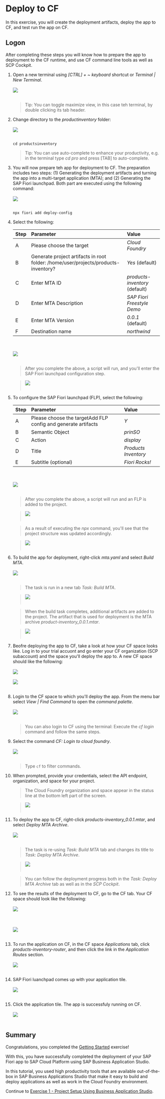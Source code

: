# Deploy to CF

In this exercise, you will create the deployment artifacts, deploy the app to CF, and test run the app on CF.

## Logon

After completing these steps you will know how to prepare the app to deployment to the CF runtime, and use CF command line tools as well as SCP Cockpit.

1. Open a new terminal using *[CTRL] + ~ keyboard* shortcut or *Terminal | New Terminal*.
<br><br>![](images\2020-10_BAS_Open_Terminal_.jpg)<br><br>

    > Tip: You can toggle maximize view, in this case teh terminal, by double clicking its tab header.

2. Change directory to the *productinventory* folder:
<br><br>![](images\2020-10_BAS_Change_Directory_.jpg)<br><br>

    ```Shell/Bash
    cd productsinventory
    ```

    > Tip: You can use auto-complete to enhance your productivity, e.g. in the terminal type *cd pro* and press [TAB] to auto-complete.


 3. You will now prepare teh app for deployment to CF. The preparation includes two steps: (1) Generating the deployment artifacts and turning the app into a multi-target application (MTA); and (2) Generating the SAP Fiori launchpad. Both part are executed using the following command:
<br><br>![](images\2020-10_BAS_NPX-1_.jpg)<br><br>

    ```Shell/Bash
    npx fiori add deploy-config
    ```

4. Select the following:

    | Step | Parameter | Value |
    |:-----|:----------|:------|
    | A | Please choose the target | *Cloud Foundry* |
    | B | Generate project artifacts in root folder: /home/user/projects/products-inventory? | *Yes* (default) |
    | C | Enter MTA ID | *products-inventory* (default) |
    | D | Enter MTA Description | *SAP Fiori Freestyle Demo* |
    | E | Enter MTA Version | *0.0.1* (default) |
    | F | Destination name | *northwind* |

    <br><br>![](images\2020-10_BAS_NPX-2_.jpg)<br><br>

    >After you complete the above, a script will run, and you'll enter the SAP Fiori launchpad configuration step.

    >![](images\2020-10_BAS_NPX-3_.jpg)<br><br>

5. To configure the SAP Fiori launchpad (FLP), select the following:

    | Step | Parameter | Value |
    |:-----|:----------|:------|
    | A | Please choose the targetAdd FLP config and generate artifacts | *Y* |
    | B | Semantic Object | *prinSO* |
    | C | Action | *display* |
    | D | Title | *Products Inventory* |
    | E | Subtitle (optional) | *Fiori Rocks!* |

    <br><br>![](images\2020-10_BAS_NPX-4_.jpg)<br><br>

    >After you complete the above, a script will run and an FLP is added to the project.

    >![](images\2020-10_BAS_NPX-5_.jpg)<br><br>

    >As a result of executing the *npx* command, you'll see that the project structure was updated accordingly.

    >![](images\2020-10_BAS_Project_After_Config_Deploy_.jpg)<br><br>

6. To build the app for deployment, right-click *mta.yaml* and select *Build MTA*.
    <br><br>![](images\2020-10_BAS_Build_MTA_.jpg)<br><br>

    >The task is run in a new tab *Task: Build MTA*.

    >![](images\2020-10_BAS_Build_MTA_Task_.jpg)<br><br>

    >When the build task completes, additional artifacts are added to the project. The artifact that is used for deployment is the MTA archive *product-inventory_0.0.1.mtar*.

    >![](images\2020-10_BAS_Project_After_Build_MTA_.jpg)<br><br>

7. Beofre deploying the app to CF, take a look at how your CF space looks like. Log in to your trial accuont and go enter your CF organization (SCP subaccount) and the space you'll deploy the app to. A new CF space should like the following:
    <br><br>![](images\2020-10_SCP_CF_Space_Applications_Before_Deployment_.jpg)<br><br>
    ![](images\2020-10_SCP_CF_Space_Service_Instances_Before_Deployment_.jpg)<br><br>

8. Login to the CF space to which you'll deploy the app. From the menu bar select *View | Find Command* to open the *command palette*.
<br><br>![](images\2020-10_BAS_Command_Palette_Open_.jpg)<br><br>

    >You can also login to CF using the terminal: Execute the *cf login* command and follow the same steps.

9. Select the command *CF: Login to cloud foundry*.
<br><br>![](images\2020-10_BAS_CF_Login-1_.jpg)<br><br>

    >Type `cf` to filter commands.

10. When prompted, provide your credentials, select the API endpoint, organization, and space for your project.

    >The Cloud Foundry organization and space appear in the status line at the bottom left part of the screen.

    >![](images\2020-10_BAS_CF_Login-2_.jpg)<br><br>

11. To deploy the app to CF, right-click *products-inventory_0.0.1.mtar*, and select *Deploy MTA Archive*.
    <br><br>![](images\2020-10_BAS_Deploy_MTA_Archive_.jpg)<br><br>

    >The task is re-using *Task: Build MTA* tab and changes its title to *Task: Deploy MTA Archive*.

    >![](images\2020-10_BAS_Deploy_MTA_Task_.jpg)<br><br>

    >You can follow the deployment progress both in the *Task: Deploy MTA Archive* tab as well as in the *SCP Cockpit*.

12. To see the results of the deployment to CF, go to the CF tab. Your CF space should look like the following:
    <br><br>![](images\2020-10_SCP_CF_Space_Service_Instances_After_Deployment_.jpg)<br><br>
    <br><br>![](images\2020-10_SCP_CF_Space_Applications_After_Deployment_.jpg)<br><br>

13. To run the application on CF, in the CF space *Applications* tab, click *products-inventory-router*, and then click the link in the *Application Routes* section.
    <br><br>![](images\2020-10_SCP_CF_Space_Application_Routes_.jpg)<br><br>

14. SAP Fiori luanchpad comes up with your application tile.
    <br><br>![](images\2020-10_FLP_.jpg)<br><br>

15. Click the application tile. The app is successfuly running on CF.
    <br><br>![](images\2020-10_App_on_CF_.jpg)<br><br>

## Summary

Congratulations, you completed the [Getting Started](#deploy-to-cf) exercise!

With this, you have successfully completed the deployment of your SAP Fiori app to SAP Cloud Platform using SAP Business Application Studio.

In this tutorial, you used high productivity tools that are available out-of-the-box in SAP Business Applications Studio that make it easy to build and deploy applications as well as work in the Cloud Foundry environment.

Continue to [Exercise 1 - Project Setup Using Business Application Studio](../ex1/README.md).
